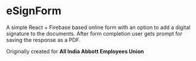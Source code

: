 # eSignForm

A simple React + Firebase based online form with an option to add a digital signature to the documents. 
After form completion user gets prompt for saving the response as a PDF.

Originally created for **All India Abbott Employees Union**
